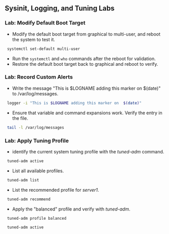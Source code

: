 ## Sysinit, Logging, and Tuning Labs

### Lab: Modify Default Boot Target

- Modify the default boot target from graphical to multi-user, and reboot the system to test it. 
```bash
 systemctl set-default multi-user
```
- Run the `systemctl` and `who` commands after the reboot for validation. 
- Restore the default boot target back to graphical and reboot to verify. 

### Lab: Record Custom Alerts

- Write the message "This is $LOGNAME adding this marker on $(date)" to /var/log/messages.
```bash
 logger -i "This is $LOGNAME adding this marker on  $(date)"
```

- Ensure that variable and command expansions work. Verify the entry in the file.
```bash
 tail -l /var/log/messages
```

### Lab: Apply Tuning Profile
- identify the current system tuning profile with the *tuned-adm* command. 
```bash
 tuned-adm active
```

- List all available profiles. 
```bash
 tuned-adm list
```

- List the recommended profile for *server1*. 
```bash
 tuned-adm recommend
```

- Apply the "balanced" profile and verify with *tuned-adm*. 
```bash
 tuned-adm profile balanced
```

```bash
 tuned-adm active
```
